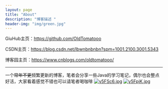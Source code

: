```yaml
---
layout: page
title: "About"
description: "博客描述 " 
header-img: "img/green.jpg"
---
```


GiuHub主页：https://github.com/OldTomatooo

CSDN主页：https://blog.csdn.net/lbwnbnbnbn?spm=1001.2100.3001.5343

博客园主页：https://www.cnblogs.com/oldtomatooo/

---

一个~~常年不更~~频繁更新的博客，笔者会分享一些Java的学习笔记，偶尔也会整点好活，大家看着感觉不错也可以请笔者喝咖啡
[![y5FSc6.jpg](https://s3.ax1x.com/2021/02/20/y5FSc6.jpg)](https://imgchr.com/i/y5FSc6)
[![y5FpjK.jpg](https://s3.ax1x.com/2021/02/20/y5FpjK.jpg)](https://imgchr.com/i/y5FpjK)
